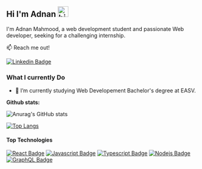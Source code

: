 ##  Hi I'm Adnan <img src="https://user-images.githubusercontent.com/1303154/88677602-1635ba80-d120-11ea-84d8-d263ba5fc3c0.gif" width="28px" height="28px" alt="hi">

I'm Adnan Mahmood, a web development student and passionate Web developer, seeking for a challenging internship. 

:mailbox: Reach me out!

[![Linkedin Badge](https://img.shields.io/badge/-Adnan-0e76a8?style=flat&labelColor=0e76a8&logo=linkedin&logoColor=white)](https://www.linkedin.com/in/adnantaj1/)

### What I currently Do

- 🔭 I’m currently studying Web Developement Bachelor's degree at EASV.


<p><strong>Github stats:</strong></p>

![Anurag's GitHub stats](https://github-readme-stats.vercel.app/api?username=adnantaj1&count_private=true&theme=radical)

[![Top Langs](https://github-readme-stats.vercel.app/api/top-langs/?username=adnantaj1&theme=radical)](https://github.com/anuraghazra/github-readme-stats)


#### Top Technologies

<!-- TODO: Make technologies links takes you to repositories -->

[![React Badge](https://img.shields.io/badge/-React-61DBFB?style=for-the-badge&labelColor=black&logo=react&logoColor=61DBFB)](#) [![Javascript Badge](https://img.shields.io/badge/-Javascript-F0DB4F?style=for-the-badge&labelColor=black&logo=javascript&logoColor=F0DB4F)](#) [![Typescript Badge](https://img.shields.io/badge/-Typescript-007acc?style=for-the-badge&labelColor=black&logo=typescript&logoColor=007acc)](#) [![Nodejs Badge](https://img.shields.io/badge/-Nodejs-3C873A?style=for-the-badge&labelColor=black&logo=node.js&logoColor=3C873A)](#) [![GraphQL Badge](https://img.shields.io/badge/-GraphQl-e535ab?style=for-the-badge&labelColor=black&logo=node.js&logoColor=e535ab)](#)

